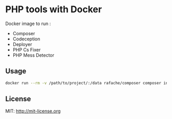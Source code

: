 # PHP tools with Docker

Docker image to run :
- Composer
- Codeception
- Deployer
- PHP Cs Fixer
- PHP Mess Detector

## Usage

```bash
docker run --rm -v /path/to/project/:/data rafache/composer composer install --no-dev
```

## License

MIT: http://mit-license.org
